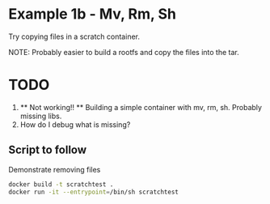 # Example 1b - Mv, Rm, Sh
Try copying files in a scratch container. 

NOTE: Probably easier to build a rootfs and copy the files into the tar. 

# TODO
1. ** Not working!! ** Building a simple container with mv, rm, sh.  Probably missing libs. 
1. How do I debug what is missing? 

## Script to follow
Demonstrate removing files

```sh 
docker build -t scratchtest .
docker run -it --entrypoint=/bin/sh scratchtest
```

